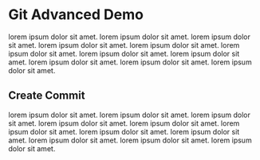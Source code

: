 # Git Advanced Demo

lorem ipsum dolor sit amet.
lorem ipsum dolor sit amet.
lorem ipsum dolor sit amet.
lorem ipsum dolor sit amet.
lorem ipsum dolor sit amet.
lorem ipsum dolor sit amet.
lorem ipsum dolor sit amet.
lorem ipsum dolor sit amet.
lorem ipsum dolor sit amet.
lorem ipsum dolor sit amet.
lorem ipsum dolor sit amet.

## Create Commit

lorem ipsum dolor sit amet.
lorem ipsum dolor sit amet.
lorem ipsum dolor sit amet.
lorem ipsum dolor sit amet.
lorem ipsum dolor sit amet.
lorem ipsum dolor sit amet.
lorem ipsum dolor sit amet.
lorem ipsum dolor sit amet.
lorem ipsum dolor sit amet.
lorem ipsum dolor sit amet.
lorem ipsum dolor sit amet.
